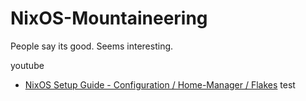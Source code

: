 # NixOS-Mountaineering

People say its good.
Seems interesting.


youtube 

* [NixOS Setup Guide - Configuration / Home-Manager / Flakes](https://www.youtube.com/watch?v=AGVXJ-TIv3Y)
test
